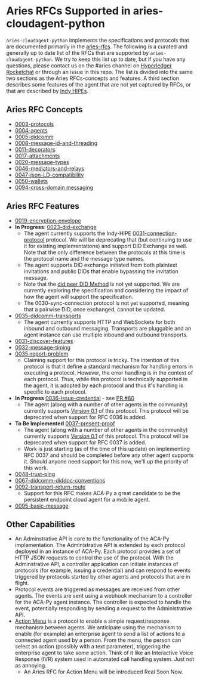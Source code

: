 # Aries RFCs Supported in aries-cloudagent-python

`aries-cloudagent-python` implements the specifications and protocols that are documented primarily in the [aries-rfcs](https://github.com/hyperledger/aries-rfcs). The following is a curated and generally up to date list of the RFCs that are supported by `aries-cloudagent-python`. We try to keep this list up to date, but if you have any questions, please contact us on the #aries channel on [Hyperledger Rocketchat](https://chat.hyperledger.org) or through an issue in this repo. The list is divided into the same two sections as the Aries RFCs-concepts and features. A third section describes some features of the agent that are not yet captured by RFCs, or that are described by [Indy HIPEs](https://github.com/hyperledger/indy-hipe).

## Aries RFC Concepts

- [0003-protocols](https://github.com/hyperledger/aries-rfcs/tree/master/concepts/0003-protocols)
- [0004-agents](https://github.com/hyperledger/aries-rfcs/tree/master/concepts/0004-agents)
- [0005-didcomm](https://github.com/hyperledger/aries-rfcs/tree/master/concepts/0005-didcomm)
- [0008-message-id-and-threading](https://github.com/hyperledger/aries-rfcs/tree/master/concepts/0008-message-id-and-threading)
- [0011-decorators](https://github.com/hyperledger/aries-rfcs/tree/master/concepts/0011-decorators)
- [0017-attachments](https://github.com/hyperledger/aries-rfcs/tree/master/concepts/0017-attachments)
- [0020-message-types](https://github.com/hyperledger/aries-rfcs/tree/master/concepts/0020-message-types)
- [0046-mediators-and-relays](https://github.com/hyperledger/aries-rfcs/tree/master/concepts/0046-mediators-and-relays)
- [0047-json-LD-compatibility](https://github.com/hyperledger/aries-rfcs/tree/master/concepts/0047-json-ld-compatibility)
- [0050-wallets](https://github.com/hyperledger/aries-rfcs/tree/master/concepts/0050-wallets)
- [0094-cross-domain messaging](https://github.com/hyperledger/aries-rfcs/tree/master/concepts/0094-cross-domain-messaging)

## Aries RFC Features

- [0019-encryption-envelope](https://github.com/hyperledger/aries-rfcs/tree/master/features/0019-encryption-envelope)
- **In Progress**: [0023-did-exchange](https://github.com/hyperledger/aries-rfcs/tree/master/features/0023-did-exchange)
  - The agent currently supports the Indy-HIPE [0031-connection-protocol](https://github.com/hyperledger/indy-hipe/tree/master/text/0031-connection-protocol) protocol. We will be deprecating that (but continuing to use it for existing implementations) and support DID Exchange as well. Note that the only difference between the protocols at this time is the protocol name and the message type names.
  - The agent supports DID exchange initiated from both plaintext invitations and public DIDs that enable bypassing the invitation message.
  - Note that the [did:peer DID Method](https://github.com/openssi/peer-did-method-spec) is not yet supported. We are currently exploring the specification and considering the impact of how the agent will support the specification.
  - The 0030-sync-connection protocol is not yet supported, meaning that a pairwise DID, once exchanged, cannot be updated.
- [0035-didcomm-transports](https://github.com/hyperledger/aries-rfcs/tree/master/features/0025-didcomm-transports)
  - The agent currently supports HTTP and WebSockets for both inbound and outbound messaging. Transports are pluggable and an agent instance can use multiple inbound and outbound transports.
- [0031-discover-features](https://github.com/hyperledger/aries-rfcs/tree/master/features/0031-discover-features)
- [0032-message-timing](https://github.com/hyperledger/aries-rfcs/tree/master/features/0032-message-timing)
- [0035-report-problem](https://github.com/hyperledger/aries-rfcs/tree/master/features/0035-report-problem)
  - Claiming support for this protocol is tricky. The intention of this protocol is that it define a standard mechanism for handling errors in executing a protocol. However, the error handling is in the context of each protocol. Thus, while this protocol is technically supported in the agent, it is adopted by each protocol and thus it's handling is specific to each protocol.
- **In Progress** [0036-issue-credential](https://github.com/hyperledger/aries-rfcs/tree/master/features/0036-issue-credential) - see [PR #60](https://github.com/hyperledger/aries-cloudagent-python/pull/60)
  - The agent (along with a number of other agents in the community) currently supports [Version 0.1](https://hackmd.io/s/HkklVzww4) of this protocol. This protocol will be deprecated when support for RFC 0036 is added.
- **To Be Implemented** [0037-present-proof](https://github.com/hyperledger/aries-rfcs/tree/master/features/0037-present-proof)
  - The agent (along with a number of other agents in the community) currently supports [Version 0.1](https://hackmd.io/s/HkklVzww4) of this protocol. This protocol will be deprecated when support for RFC 0037 is added.
  - Work is just starting (as of the time of this update) on implementing RFC 0037 and should be completed before any other agent supports it. Should anyone need support for this now, we'll up the priority of this work.
- [0048-trust-ping](https://github.com/hyperledger/aries-rfcs/tree/master/features/0048-trust-ping)
- [0067-didcomm-diddoc-conventions](https://github.com/hyperledger/aries-rfcs/tree/master/features/0067-didcomm-diddoc-conventions)
- [0092-transport-return-route](https://github.com/hyperledger/aries-rfcs/tree/master/features/0092-transport-return-route)
  - Support for this RFC makes ACA-Py a great candidate to be the persistent endpoint cloud agent for a mobile agent.
- [0095-basic-message](https://github.com/hyperledger/aries-rfcs/tree/master/features/0095-basic-message)

## Other Capabilities

- An Adminstrative API is core to the functionality of the ACA-Py implementation. The Administrative API is extended by each protocol deployed in an instance of ACA-Py. Each protocol provides a set of HTTP JSON requests to control the use of the protocol. With the Adminstrative API, a controller application can initiate instances of protocols (for example, issuing a credential) and can respond to events triggered by protocols started by other agents and protocols that are in flight.
- Protocol events are triggered as messages are received from other agents. The events are sent using a webhook mechanism to a controller for the ACA-Py agent instance. The controller is expected to handle the event, potentially responding by sending a request to the Administrative API.
- [Action Menu](https://hackmd.io/s/HkpyhdGtV) is a protocol to enable a simple request/response mechanism between agents. We anticipate using the mechanism to enable (for example) an enterprise agent to send a list of actions to a connected agent used by a person. From the menu, the person can select an action (possibly with a text parameter), triggering the enterprise agent to take some action. Think of it like an Interactive Voice Response (IVR) system used in automated call handling system. Just not as annoying.
  - An Aries RFC for Action Menu will be introduced Real Soon Now.
